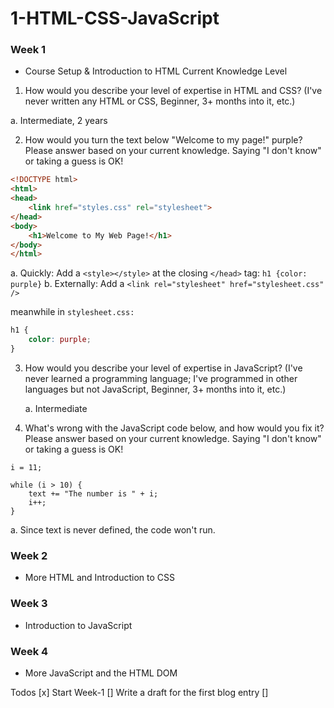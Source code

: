 # 1-HTML-CSS-JavaScript

### Week 1
 - Course Setup & Introduction to HTML
Current Knowledge Level

1. How would you describe your level of expertise in HTML and CSS? (I've never written any HTML or CSS, Beginner, 3+ months into it, etc.)

a. Intermediate, 2 years

2. How would you turn the text below "Welcome to my page!" purple? Please answer based on your current knowledge. Saying "I don't know" or taking a guess is OK!

```html
<!DOCTYPE html>
<html>
<head>
    <link href="styles.css" rel="stylesheet">
</head>
<body>
    <h1>Welcome to My Web Page!</h1>
</body>
</html>
```
a. Quickly:
    Add a ```<style></style>``` at the closing ```</head>``` tag: ```h1 {color: purple}```
    b. Externally:
     Add a ```<link rel="stylesheet" href="stylesheet.css" />
     ```
     
meanwhile in ```stylesheet.css:```
```css
h1 {
    color: purple;
}
```

3. How would you describe your level of expertise in JavaScript? (I've never learned a programming language; I've programmed in other languages but not JavaScript, Beginner, 3+ months into it, etc.)
    
    a. Intermediate

4. What's wrong with the JavaScript code below, and how would you fix it?  Please answer based on your current knowledge. Saying "I don't know" or taking a guess is OK!

```
i = 11;

while (i > 10) {
    text += "The number is " + i;
    i++;
}

```

a. Since text is never defined, the code won't run.

### Week 2
 - More HTML and Introduction to CSS
### Week 3
 - Introduction to JavaScript
### Week 4
 - More JavaScript and the HTML DOM

Todos
 [x] Start Week-1
 [] Write a draft for the first blog entry
 [] 